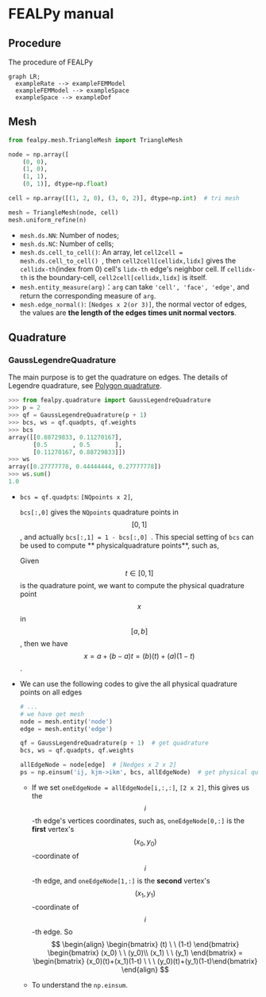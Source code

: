 # FEALPy manual

## Procedure

The procedure of FEALPy

```mermaid
graph LR;
  exampleRate --> exampleFEMModel
  exampleFEMModel --> exampleSpace
  exampleSpace --> exampleDof
```

## Mesh 

```python
from fealpy.mesh.TriangleMesh import TriangleMesh

node = np.array([
    (0, 0),
    (1, 0),
    (1, 1),
    (0, 1)], dtype=np.float)

cell = np.array([(1, 2, 0), (3, 0, 2)], dtype=np.int)  # tri mesh

mesh = TriangleMesh(node, cell)
mesh.uniform_refine(n)
```

* `mesh.ds.NN`: Number of nodes;
* `mesh.ds.NC`: Number of cells;
* `mesh.ds.cell_to_cell()`: An array, let `cell2cell = mesh.ds.cell_to_cell() `, then `cell2cell[cellidx,lidx]` gives the `cellidx-th`(index from 0) cell's `lidx-th` edge's neighbor cell. If `cellidx-th` is the boundary-cell, `cell2cell[cellidx,lidx]` is itself.
* `mesh.entity_measure(arg)`：`arg` can take `'cell', 'face', 'edge'`, and return the corresponding measure of `arg`.
* `mesh.edge_normal()`: `[Nedges x 2(or 3)]`, the normal vector of edges, the values are **the length of the edges times unit normal vectors**.



## Quadrature

### GaussLegendreQuadrature

The main purpose is to get the quadrature on edges. The details of Legendre quadrature, see [Polygon quadrature](../Polygon_quadrature/polygon_quadrature.md).

```python
>>> from fealpy.quadrature import GaussLegendreQuadrature
>>> p = 2
>>> qf = GaussLegendreQuadrature(p + 1)
>>> bcs, ws = qf.quadpts, qf.weights
>>> bcs
array([[0.88729833, 0.11270167],
       [0.5       , 0.5       ],
       [0.11270167, 0.88729833]])
>>> ws
array([0.27777778, 0.44444444, 0.27777778])
>>> ws.sum()
1.0
```

- `bcs = qf.quadpts`: `[NQpoints x 2]`,

   `bcs[:,0]` gives the `NQpoints` quadrature points in $$[0,1]$$, and actually `bcs[:,1] = 1 - bcs[:,0] `. This special setting of `bcs` can be used to compute ** physicalquadrature points**, such as,

  Given $$t\in[0,1]$$ is the quadrature point, we want to compute the physical quadrature point $$x$$ in $$[a,b]$$, then we have $$x = a + (b-a)t = (b)(t) + (a)(1-t)$$.

- We can use the following codes to give the all physical quadrature points on all edges 

  ```python
  # ...
  # we have get mesh
  node = mesh.entity('node')
  edge = mesh.entity('edge')
  
  qf = GaussLegendreQuadrature(p + 1)  # get quadrature
  bcs, ws = qf.quadpts, qf.weights
  
  allEdgeNode = node[edge]  # [Nedges x 2 x 2]
  ps = np.einsum('ij, kjm->ikm', bcs, allEdgeNode)  # get physical quadrature points
  ```

  - If we set `oneEdgeNode = allEdgeNode[i,:,:]`, `[2 x 2]`, this gives us the $$i$$-th edge's vertices coordinates, such as, `oneEdgeNode[0,:]` is the **first** vertex's $$(x_0,y_0)$$-coordinate of $$i$$-th edge, and `oneEdgeNode[1,:]` is the **second** vertex's $$(x_1,y_1)$$-coordinate of $$i$$-th edge. So 
    $$
    \begin{align}
    \begin{bmatrix} (t) \ \ (1-t) \end{bmatrix}
    \begin{bmatrix} (x_0) \ \ (y_0)\\ (x_1) \ \ (y_1) \end{bmatrix} = 
    \begin{bmatrix} (x_0)(t)+(x_1)(1-t) \ \ \  (y_0)(t)+(y_1)(1-t)\end{bmatrix}
    \end{align}
    $$

  - To understand the `np.einsum`.

